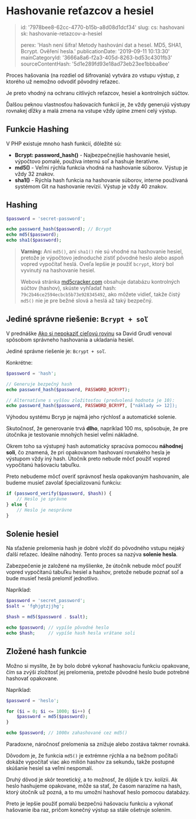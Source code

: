 Hashovanie reťazcov a hesiel
============================

> id: '7978bee8-62cc-4770-b15b-a8d08d1dcf34'
> slug:
> 	cs: hashovani
> 	sk: hashovanie-retazcov-a-hesiel
> 
> perex: 'Hash není šifra! Metody hashování dat a hesel. MD5, SHA1, Bcrypt. Ověření hesla.'
> publicationDate: '2019-09-11 10:13:30'
> mainCategoryId: '3666a8a6-f2a3-405d-8263-bd53c4301fb3'
> sourceContentHash: '5d1e289fd93e18ad73eb23ee1bbba8ee'

Proces hašovania (na rozdiel od šifrovania) vytvára zo vstupu výstup, z ktorého už nemožno odvodiť pôvodný reťazec.

Je preto vhodný na ochranu citlivých reťazcov, hesiel a kontrolných súčtov.

Ďalšou peknou vlastnosťou hašovacích funkcií je, že vždy generujú výstupy rovnakej dĺžky a malá zmena na vstupe vždy úplne zmení celý výstup.

Funkcie Hashing
----------------

V PHP existuje mnoho hash funkcií, dôležité sú:

- **Bcrypt: password_hash()** - Najbezpečnejšie hashovanie hesiel, výpočtovo pomalé, používa internú soľ a hashuje iteratívne.
- **md5()** - Veľmi rýchla funkcia vhodná na hashovanie súborov. Výstup je vždy 32 znakov.
- **sha1()** - Rýchla hash funkcia na hashovanie súborov, interne používaná systémom Git na hashovanie revízií. Výstup je vždy 40 znakov.

Hashing
-----------

```php
$password = 'secret-password';

echo password_hash($password); // Bcrypt
echo md5($password);
echo sha1($password);
```

> **Varning:** Ani `md5()`, ani `sha1()` nie sú vhodné na hashovanie hesiel, pretože je výpočtovo jednoduché zistiť pôvodné heslo alebo aspoň vopred vypočítať heslá. Oveľa lepšie je použiť `bcrypt`, ktorý bol vyvinutý na hashovanie hesiel.
>
> Webová stránka <a href="https://www.md5cracker.com/">md5cracker.com</a> obsahuje databázu kontrolných súčtov (hashov), skúste vyhľadať hash: `79c2b46ce2594ecbcb5b73e928345492`, ako môžete vidieť, takže čistý `md5()` nie je pre bežné slová a heslá až taký bezpečný.

Jediné správne riešenie: `Bcrypt + soľ`
--------------------------------------

V prednáške <a href="https://www.youtube.com/watch?v=F58_A5TM-Sc">Ako si nepokaziť cieľovú rovinu</a> sa David Grudl venoval spôsobom správneho hashovania a ukladania hesiel.

Jediné správne riešenie je: `Bcrypt + soľ`.

Konkrétne:

```php
$password = 'hash';

// Generuje bezpečný hash
echo password_hash($password, PASSWORD_BCRYPT);

// Alternatívne s vyššou zložitosťou (predvolená hodnota je 10):
echo password_hash($password, PASSWORD_BCRYPT, ["náklady => 12]);
```

Výhodou systému Bcryp je najmä jeho rýchlosť a automatické solenie.

Skutočnosť, že generovanie trvá **dlho**, napríklad 100 ms, spôsobuje, že pre útočníka je testovanie mnohých hesiel veľmi nákladné.

Okrem toho sa výstupný hash automaticky spracúva pomocou **náhodnej soli**, čo znamená, že pri opakovanom hashovaní rovnakého hesla je výstupom vždy iný hash. Útočník preto nebude môcť použiť vopred vypočítanú hašovaciu tabuľku.

Preto nebudeme môcť overiť správnosť hesla opakovaným hashovaním, ale budeme musieť zavolať špecializovanú funkciu:

```php
if (password_verify($password, $hash)) {
    // Heslo je správne
} else {
    // Heslo je nesprávne
}
```

Solenie hesiel
------------

Na sťaženie prelomenia hash je dobré vložiť do pôvodného vstupu nejaký ďalší reťazec. Ideálne náhodný. Tento proces sa nazýva **solenie hesla**.

Zabezpečenie je založené na myšlienke, že útočník nebude môcť použiť vopred vypočítanú tabuľku hesiel a hashov, pretože nebude poznať soľ a bude musieť heslá prelomiť jednotlivo.

Napríklad:

```php
$password = 'secret_password';
$salt = 'fghjgtzjjhg';

$hash = md5($password . $salt);

echo $password; // vypíše pôvodné heslo
echo $hash;     // vypíše hash hesla vrátane soli
```

Zložené hash funkcie
------------------------

Možno si myslíte, že by bolo dobré vykonať hashovaciu funkciu opakovane, čím sa zvýši zložitosť jej prelomenia, pretože pôvodné heslo bude potrebné hashovať opakovane.

Napríklad:

```php
$password = 'heslo';

for ($i = 0; $i <= 1000; $i++) {
    $password = md5($password);
}

echo $password; // 1000x zahashované cez md5()
```

Paradoxne, náročnosť prelomenia sa znižuje alebo zostáva takmer rovnaká.

Dôvodom je, že funkcia `md5()` je extrémne rýchla a na bežnom počítači dokáže vypočítať viac ako milión hashov za sekundu, takže postupné skúšanie hesiel sa veľmi nespomalí.

Druhý dôvod je skôr teoretický, a to možnosť, že dôjde k tzv. kolízii. Ak heslo hashujeme opakovane, môže sa stať, že časom narazíme na hash, ktorý útočník už pozná, a to mu umožní hashovať heslo pomocou databázy.

Preto je lepšie použiť pomalú bezpečnú hašovaciu funkciu a vykonať hašovanie iba raz, pričom konečný výstup sa stále ošetruje solením.
